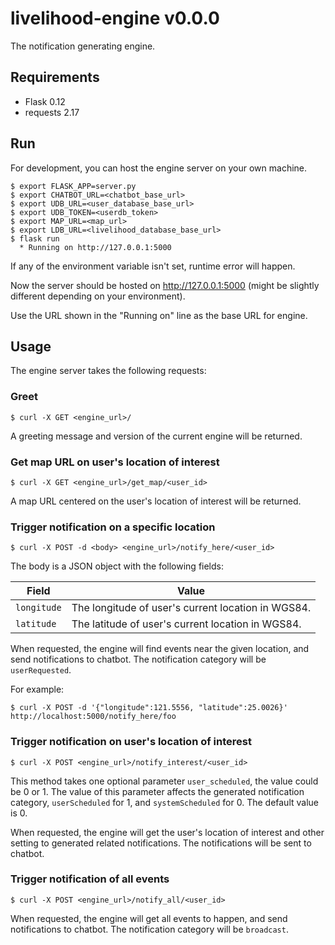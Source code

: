 # livelihood-engine v0.0.0
The notification generating engine.

## Requirements

* Flask 0.12
* requests 2.17

## Run

For development, you can host the engine server on your own machine.

    $ export FLASK_APP=server.py
    $ export CHATBOT_URL=<chatbot_base_url>
    $ export UDB_URL=<user_database_base_url>
    $ export UDB_TOKEN=<userdb_token>
    $ export MAP_URL=<map_url>
    $ export LDB_URL=<livelihood_database_base_url>
    $ flask run
      * Running on http://127.0.0.1:5000

If any of the environment variable isn't set, runtime error will happen.

Now the server should be hosted on http://127.0.0.1:5000
(might be slightly different depending on your environment).

Use the URL shown in the "Running on" line as the base URL for engine.

## Usage

The engine server takes the following requests:

### Greet

    $ curl -X GET <engine_url>/

A greeting message and version of the current engine will be returned.


### Get map URL on user's location of interest

    $ curl -X GET <engine_url>/get_map/<user_id>

A map URL centered on the user's location of interest will be returned.

### Trigger notification on a specific location

    $ curl -X POST -d <body> <engine_url>/notify_here/<user_id>

The body is a JSON object with the following fields:

Field       | Value
----------- | -----
`longitude` | The longitude of user's current location in WGS84.
`latitude`  | The latitude of user's current location in WGS84.

When requested, the engine will find events near the given location, and send
notifications to chatbot. The notification category will be `userRequested`.

For example:

    $ curl -X POST -d '{"longitude":121.5556, "latitude":25.0026}' http://localhost:5000/notify_here/foo

### Trigger notification on user's location of interest

    $ curl -X POST <engine_url>/notify_interest/<user_id>

This method takes one optional parameter `user_scheduled`, the value could be
0 or 1. The value of this parameter affects the generated notification
category, `userScheduled` for 1, and `systemScheduled` for 0.
The default value is 0.

When requested, the engine will get the user's location of interest and other
setting to generated related notifications. The notifications will be sent to
chatbot.

### Trigger notification of all events

    $ curl -X POST <engine_url>/notify_all/<user_id>

When requested, the engine will get all events to happen, and send
notifications to chatbot. The notification category will be `broadcast`.
